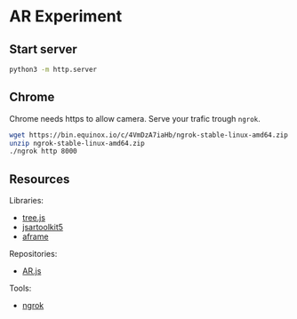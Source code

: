 # AR Experiment

## Start server

```bash
python3 -m http.server
```

## Chrome

Chrome needs https to allow camera. Serve your trafic trough `ngrok`.

```bash
wget https://bin.equinox.io/c/4VmDzA7iaHb/ngrok-stable-linux-amd64.zip
unzip ngrok-stable-linux-amd64.zip
./ngrok http 8000
```

## Resources

Libraries:
* [tree.js](https://github.com/mrdoob/three.js)
* [jsartoolkit5](https://github.com/artoolkit/jsartoolkit5)
* [aframe](https://github.com/aframevr/aframe)

Repositories:
* [AR.js](https://github.com/jeromeetienne/AR.js)

Tools:
* [ngrok](https://ngrok.com/)
